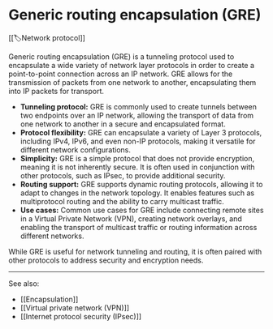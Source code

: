 
# Generic routing encapsulation (GRE)

[[🏷️Network protocol]]

Generic routing encapsulation (GRE) is a tunneling protocol used to encapsulate a wide variety of network layer protocols in order to create a point-to-point connection across an IP network. GRE allows for the transmission of packets from one network to another, encapsulating them into IP packets for transport.

- **Tunneling protocol:** GRE is commonly used to create tunnels between two endpoints over an IP network, allowing the transport of data from one network to another in a secure and encapsulated format.
- **Protocol flexibility:** GRE can encapsulate a variety of Layer 3 protocols, including IPv4, IPv6, and even non-IP protocols, making it versatile for different network configurations.
- **Simplicity:** GRE is a simple protocol that does not provide encryption, meaning it is not inherently secure. It is often used in conjunction with other protocols, such as IPsec, to provide additional security.
- **Routing support:** GRE supports dynamic routing protocols, allowing it to adapt to changes in the network topology. It enables features such as multiprotocol routing and the ability to carry multicast traffic.
- **Use cases:** Common use cases for GRE include connecting remote sites in a Virtual Private Network (VPN), creating network overlays, and enabling the transport of multicast traffic or routing information across different networks.

While GRE is useful for network tunneling and routing, it is often paired with other protocols to address security and encryption needs.

---

See also:

- [[Encapsulation]]
- [[Virtual private network (VPN)]]
- [[Internet protocol security (IPsec)]]